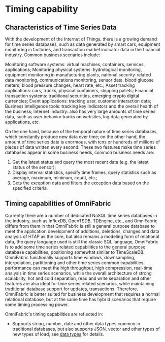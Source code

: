 # Timing capability

## Characteristics of Time Series Data

With the development of the Internet of Things, there is a growing demand for time series databases, such as data generated by smart cars, equipment monitoring in factories, and transaction market indicator data in the financial industry. Common business scenarios include:

Monitoring software systems: virtual machines, containers, services, applications; Monitoring physical systems: hydrological monitoring, equipment monitoring in manufacturing plants, national security-related data monitoring, communications monitoring, sensor data, blood glucose meters, blood pressure changes, heart rate, etc.; Asset tracking applications: cars, trucks, physical containers, shipping pallets; Financial transaction systems: traditional securities, emerging crypto digital currencies; Event applications: tracking user, customer interaction data; Business intelligence tools: tracking key indicators and the overall health of the business; Internet industry: also has very large amounts of time series data, such as user behavior tracks on websites, log data generated by applications, etc.

On the one hand, because of the temporal nature of time series databases, which constantly produce new data over time; on the other hand, the amount of time series data is enormous, with tens or hundreds of millions of pieces of data written every second. These two features make time series databases appear in some business needs, common business needs are:

1. Get the latest status and query the most recent data (e.g. the latest status of the sensor);
2. Display interval statistics, specify time frames, query statistics such as average, maximum, minimum, count, etc.;
3. Gets the exception data and filters the exception data based on the specified criteria.

## Timing capabilities of OmniFabric

Currently there are a number of dedicated NoSQL time series databases in the industry, such as InfluxDB, OpenTSDB, TDEngine, etc., and OmniFabric differs from them in that OmniFabric is still a general purpose database to meet the application development of additions, deletions, changes and data analysis of HTAP as the core, but also remains a modeling form of relational data, the query language used is still the classic SQL language, OmniFabric is to add some time series related capabilities to the general purpose database capabilities, positioning somewhat similar to TimeScaleDB. OmniFabric functionally supports time windows, downsampling, interpolation, partitioning and other time series common capabilities, performance can meet the high throughput, high compression, real-time analysis in time series scenarios, while the overall architecture of strong scalability, hot and cold separation, read and write separation and other features are also ideal for time series related scenarios, while maintaining traditional database support for updates, transactions. Therefore, OmniFabric is better suited for business development that requires a normal relational database, but at the same time has hybrid scenarios that require some timing processing power.

OmniFabric's timing capabilities are reflected in:

- Supports string, number, date and other data types common in traditional databases, but also supports JSON, vector and other types of new types of load, see [data types](../../Reference/Data-Types/data-types.md) for details.
